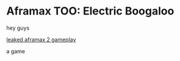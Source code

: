 # Aframax TOO: Electric Boogaloo


hey guys

[leaked aframax 2 gameplay](https://www.youtube.com/watch?v=DYzT-Pk6Ogw)


a game
